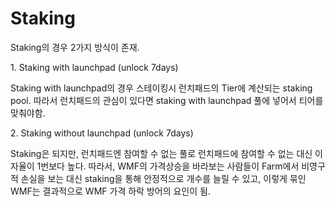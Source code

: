 # Staking

Staking의 경우 2가지 방식이 존재.

&#x20;

1\.     Staking with launchpad (unlock 7days)

Staking with launchpad의 경우 스테이킹시 런치패드의 Tier에 계산되는 staking pool. 따라서 런치패드의 관심이 있다면 staking with launchpad 풀에 넣어서 티어를 맞춰야함.

&#x20;

2\.     Staking without launchpad (unlock 7days)

Staking은 되지만, 런치패드엔 참여할 수 없는 풀로 런치패드에 참여할 수 없는 대신 이자율이 1번보다 높다. 따라서, WMF의 가격상승을 바라보는 사람들이 Farm에서 비영구적 손실을 보는 대신 staking을 통해 안정적으로 개수를 늘릴 수 있고, 이렇게 묶인 WMF는 결과적으로 WMF 가격 하락 방어의 요인이 됨.
